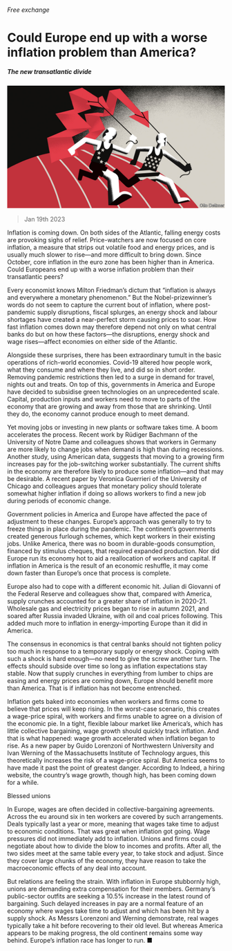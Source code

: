 ###### Free exchange

# Could Europe end up with a worse inflation problem than America? 

##### The new transatlantic divide 

![image](images/20230121_FND000.jpg) 

> Jan 19th 2023 

Inflation is coming down. On both sides of the Atlantic, falling energy costs are provoking sighs of relief. Price-watchers are now focused on core inflation, a measure that strips out volatile food and energy prices, and is usually much slower to rise—and more difficult to bring down. Since October, core inflation in the euro zone has been higher than in America. Could Europeans end up with a worse inflation problem than their transatlantic peers? 

Every economist knows Milton Friedman’s dictum that “inflation is always and everywhere a monetary phenomenon.” But the Nobel-prizewinner’s words do not seem to capture the current bout of inflation, where post-pandemic supply disruptions, fiscal splurges, an energy shock and labour shortages have created a near-perfect storm causing prices to soar. How fast inflation comes down may therefore depend not only on what central banks do but on how these factors—the disruptions, energy shock and wage rises—affect economies on either side of the Atlantic.

Alongside these surprises, there has been extraordinary tumult in the basic operations of rich-world economies. Covid-19 altered how people work, what they consume and where they live, and did so in short order. Removing pandemic restrictions then led to a surge in demand for travel, nights out and treats. On top of this, governments in America and Europe have decided to subsidise green technologies on an unprecedented scale. Capital, production inputs and workers need to move to parts of the economy that are growing and away from those that are shrinking. Until they do, the economy cannot produce enough to meet demand.

Yet moving jobs or investing in new plants or software takes time. A boom accelerates the process. Recent work by Rüdiger Bachmann of the University of Notre Dame and colleagues shows that workers in Germany are more likely to change jobs when demand is high than during recessions. Another study, using American data, suggests that moving to a growing firm increases pay for the job-switching worker substantially. The current shifts in the economy are therefore likely to produce some inflation—and that may be desirable. A recent paper by Veronica Guerrieri of the University of Chicago and colleagues argues that monetary policy should tolerate somewhat higher inflation if doing so allows workers to find a new job during periods of economic change.

Government policies in America and Europe have affected the pace of adjustment to these changes. Europe’s approach was generally to try to freeze things in place during the pandemic. The continent’s governments created generous furlough schemes, which kept workers in their existing jobs. Unlike America, there was no boom in durable-goods consumption, financed by stimulus cheques, that required expanded production. Nor did Europe run its economy hot to aid a reallocation of workers and capital. If inflation in America is the result of an economic reshuffle, it may come down faster than Europe’s once that process is complete. 

Europe also had to cope with a different economic hit. Julian di Giovanni of the Federal Reserve and colleagues show that, compared with America, supply crunches accounted for a greater share of inflation in 2020-21. Wholesale gas and electricity prices began to rise in autumn 2021, and soared after Russia invaded Ukraine, with oil and coal prices following. This added much more to inflation in energy-importing Europe than it did in America. 

The consensus in economics is that central banks should not tighten policy too much in response to a temporary supply or energy shock. Coping with such a shock is hard enough—no need to give the screw another turn. The effects should subside over time so long as inflation expectations stay stable. Now that supply crunches in everything from lumber to chips are easing and energy prices are coming down, Europe should benefit more than America. That is if inflation has not become entrenched. 

Inflation gets baked into economies when workers and firms come to believe that prices will keep rising. In the worst-case scenario, this creates a wage-price spiral, with workers and firms unable to agree on a division of the economic pie. In a tight, flexible labour market like America’s, which has little collective bargaining, wage growth should quickly track inflation. And that is what happened: wage growth accelerated when inflation began to rise. As a new paper by Guido Lorenzoni of Northwestern University and Ivan Werning of the Massachusetts Institute of Technology argues, this theoretically increases the risk of a wage-price spiral. But America seems to have made it past the point of greatest danger. According to Indeed, a hiring website, the country’s wage growth, though high, has been coming down for a while. 

Blessed unions

In Europe, wages are often decided in collective-bargaining agreements. Across the eu around six in ten workers are covered by such arrangements. Deals typically last a year or more, meaning that wages take time to adjust to economic conditions. That was great when inflation got going. Wage pressures did not immediately add to inflation. Unions and firms could negotiate about how to divide the blow to incomes and profits. After all, the two sides meet at the same table every year, to take stock and adjust. Since they cover large chunks of the economy, they have reason to take the macroeconomic effects of any deal into account.

But relations are feeling the strain. With inflation in Europe stubbornly high, unions are demanding extra compensation for their members. Germany’s public-sector outfits are seeking a 10.5% increase in the latest round of bargaining. Such delayed increases in pay are a normal feature of an economy where wages take time to adjust and which has been hit by a supply shock. As Messrs Lorenzoni and Werning demonstrate, real wages typically take a hit before recovering to their old level. But whereas America appears to be making progress, the old continent remains some way behind. Europe’s inflation race has longer to run. ■






